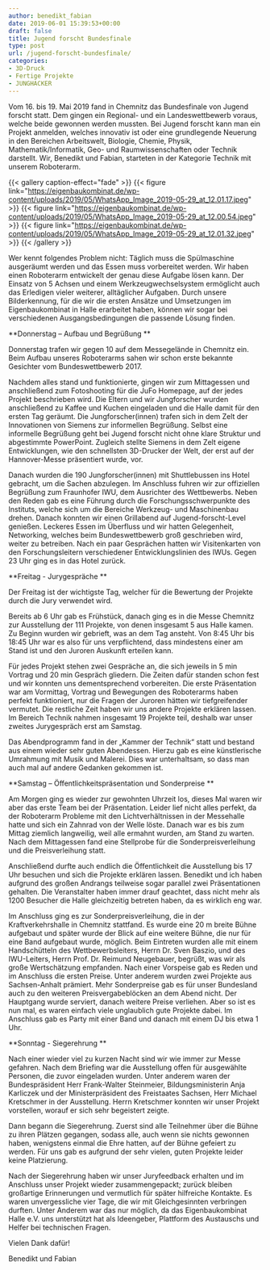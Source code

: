 ```yaml
---
author: benedikt_fabian
date: 2019-06-01 15:39:53+00:00
draft: false
title: Jugend forscht Bundesfinale
type: post
url: /jugend-forscht-bundesfinale/
categories:
- 3D-Druck
- Fertige Projekte
- JUNGHACKER
---
```





Vom 16. bis 19. Mai 2019 fand in Chemnitz das Bundesfinale von Jugend forscht statt. Dem gingen ein Regional- und ein Landeswettbewerb voraus, welche beide gewonnen werden mussten. Bei Jugend forscht kann man ein Projekt anmelden, welches innovativ ist oder eine grundlegende Neuerung in den Bereichen Arbeitswelt, Biologie, Chemie, Physik, Mathematik/Informatik, Geo- und Raumwissenschaften oder Technik darstellt. Wir, Benedikt und Fabian, starteten in der Kategorie Technik mit unserem Roboterarm. 





<!-- more -->



  {{< gallery caption-effect="fade" >}}
{{< figure link="https://eigenbaukombinat.de/wp-content/uploads/2019/05/WhatsApp_Image_2019-05-29_at_12.01.17.jpeg" >}}
{{< figure link="https://eigenbaukombinat.de/wp-content/uploads/2019/05/WhatsApp_Image_2019-05-29_at_12.00.54.jpeg" >}}
{{< figure link="https://eigenbaukombinat.de/wp-content/uploads/2019/05/WhatsApp_Image_2019-05-29_at_12.01.32.jpeg" >}}
{{< /gallery >}}





Wer kennt folgendes Problem nicht: Täglich muss die Spülmaschine ausgeräumt werden und das Essen muss vorbereitet werden. Wir haben einen Roboterarm entwickelt der genau diese Aufgabe lösen kann. Der Einsatz von 5 Achsen und einem Werkzeugwechselsystem ermöglicht auch das Erledigen vieler weiterer, alltäglicher Aufgaben. Durch unsere Bilderkennung, für die wir die ersten Ansätze und Umsetzungen im Eigenbaukombinat in Halle erarbeitet haben, können wir sogar bei verschiedenen Ausgangsbedingungen die passende Lösung finden.







**Donnerstag – Aufbau und Begrüßung **







Donnerstag trafen wir gegen 10 auf dem Messegelände in Chemnitz ein. Beim Aufbau unseres Roboterarms sahen wir schon erste bekannte Gesichter vom Bundeswettbewerb 2017.







Nachdem alles stand und funktionierte, gingen wir zum Mittagessen und anschließend zum Fotoshooting für die JuFo Homepage, auf der jedes Projekt beschrieben wird. Die Eltern und wir Jungforscher wurden anschließend zu Kaffee und Kuchen eingeladen und die Halle damit für den ersten Tag geräumt. Die Jungforscher(innen) trafen sich in dem Zelt der Innovationen von Siemens zur informellen Begrüßung. Selbst eine informelle Begrüßung geht bei Jugend forscht nicht ohne klare Struktur und abgestimmte PowerPoint. Zugleich stellte Siemens in dem Zelt eigene Entwicklungen, wie den schnellsten 3D-Drucker der Welt, der erst auf der Hannover-Messe präsentiert wurde, vor. 







Danach wurden die 190 Jungforscher(innen) mit Shuttlebussen ins Hotel gebracht, um die Sachen abzulegen. Im Anschluss fuhren wir zur offiziellen Begrüßung zum Fraunhofer IWU, dem Ausrichter des Wettbewerbs. Neben den Reden gab es eine Führung durch die Forschungsschwerpunkte des Instituts, welche sich um die Bereiche Werkzeug- und Maschinenbau drehen. Danach konnten wir einen Grillabend auf Jugend-forscht-Level genießen. Leckeres Essen im Überfluss und wir hatten Gelegenheit, Networking, welches beim Bundeswettbewerb groß geschrieben wird, weiter zu betreiben. Nach ein paar Gesprächen hatten wir Visitenkarten von den Forschungsleitern verschiedener Entwicklungslinien des IWUs. Gegen 23 Uhr ging es in das Hotel zurück. 







**Freitag - Jurygespräche **







Der Freitag ist der wichtigste Tag, welcher für die Bewertung der Projekte durch die Jury verwendet wird.







Bereits ab 6 Uhr gab es Frühstück, danach ging es in die Messe Chemnitz zur Ausstellung der 111 Projekte, von denen insgesamt 5 aus Halle kamen. Zu Beginn wurden wir gebrieft, was an dem Tag ansteht. Von 8:45 Uhr bis 18:45 Uhr war es also für uns verpflichtend, dass mindestens einer am Stand ist und den Juroren Auskunft erteilen kann.







Für jedes Projekt stehen zwei Gespräche an, die sich jeweils in 5 min Vortrag und 20 min Gespräch gliedern. Die Zeiten dafür standen schon fest und wir konnten uns dementsprechend vorbereiten. Die erste Präsentation war am Vormittag, Vortrag und Bewegungen des Roboterarms haben perfekt funktioniert, nur die Fragen der Juroren hätten wir tiefgreifender vermutet. Die restliche Zeit haben wir uns andere Projekte erklären lassen. Im Bereich Technik nahmen insgesamt 19 Projekte teil, deshalb war unser zweites Jurygespräch erst am Samstag.







Das Abendprogramm fand in der „Kammer der Technik“ statt und bestand aus einem wieder sehr guten Abendessen. Hierzu gab es eine künstlerische Umrahmung mit Musik und Malerei. Dies war unterhaltsam, so dass man auch mal auf andere Gedanken gekommen ist.







**Samstag – Öffentlichkeitspräsentation und Sonderpreise **







Am Morgen ging es wieder zur gewohnten Uhrzeit los, dieses Mal waren wir aber das erste Team bei der Präsentation. Leider lief nicht alles perfekt, da der Roboterarm Probleme mit den Lichtverhältnissen in der Messehalle hatte und sich ein Zahnrad von der Welle löste. Danach war es bis zum Mittag ziemlich langweilig, weil alle ermahnt wurden, am Stand zu warten. Nach dem Mittagessen fand eine Stellprobe für die Sonderpreisverleihung und die Preisverleihung statt.







Anschließend durfte auch endlich die Öffentlichkeit die Ausstellung bis 17 Uhr besuchen und sich die Projekte erklären lassen. Benedikt und ich haben aufgrund des großen Andrangs teilweise sogar parallel zwei Präsentationen gehalten. Die Veranstalter haben immer drauf geachtet, dass nicht mehr als 1200 Besucher die Halle gleichzeitig betreten haben, da es wirklich eng war.







Im Anschluss ging es zur Sonderpreisverleihung, die in der Kraftverkehrshalle in Chemnitz stattfand. Es wurde eine 20 m breite Bühne aufgebaut und später wurde der Blick auf eine weitere Bühne, die nur für eine Band aufgebaut wurde, möglich. Beim Eintreten wurden alle mit einem Handschütteln des Wettbewerbsleiters, Herrn Dr. Sven Baszio, und des IWU-Leiters, Herrn Prof. Dr. Reimund Neugebauer, begrüßt, was wir als große Wertschätzung empfanden. Nach einer Vorspeise gab es Reden und im Anschluss die ersten Preise. Unter anderem wurden zwei Projekte aus Sachsen-Anhalt prämiert. Mehr Sonderpreise gab es für unser Bundesland auch zu den weiteren Preisvergabeblöcken an dem Abend nicht. Der Hauptgang wurde serviert, danach weitere Preise verliehen. Aber so ist es nun mal, es waren einfach viele unglaublich gute Projekte dabei. Im Anschluss gab es Party mit einer Band und danach mit einem DJ bis etwa 1 Uhr.







**Sonntag - Siegerehrung **







Nach einer wieder viel zu kurzen Nacht sind wir wie immer zur Messe gefahren. Nach dem Briefing war die Ausstellung offen für ausgewählte Personen, die zuvor eingeladen wurden. Unter anderem waren der Bundespräsident Herr Frank-Walter Steinmeier, Bildungsministerin Anja Karliczek und der Ministerpräsident des Freistaates Sachsen, Herr Michael Kretschmer in der Ausstellung. Herrn Kretschmer konnten wir unser Projekt vorstellen, worauf er sich sehr begeistert zeigte. 







Dann begann die Siegerehrung. Zuerst sind alle Teilnehmer über die Bühne zu ihren Plätzen gegangen, sodass alle, auch wenn sie nichts gewonnen haben, wenigstens einmal die Ehre hatten, auf der Bühne gefeiert zu werden. Für uns gab es aufgrund der sehr vielen, guten Projekte leider keine Platzierung.







Nach der Siegerehrung haben wir unser Juryfeedback erhalten und im Anschluss unser Projekt wieder zusammengepackt; zurück bleiben großartige Erinnerungen und vermutlich für später hilfreiche Kontakte. Es waren unvergessliche vier Tage, die wir mit Gleichgesinnten verbringen durften. Unter Anderem war das nur möglich, da das Eigenbaukombinat Halle e.V. uns unterstützt hat als Ideengeber, Plattform des Austauschs und Helfer bei technischen Fragen.







Vielen Dank dafür!







Benedikt und Fabian



